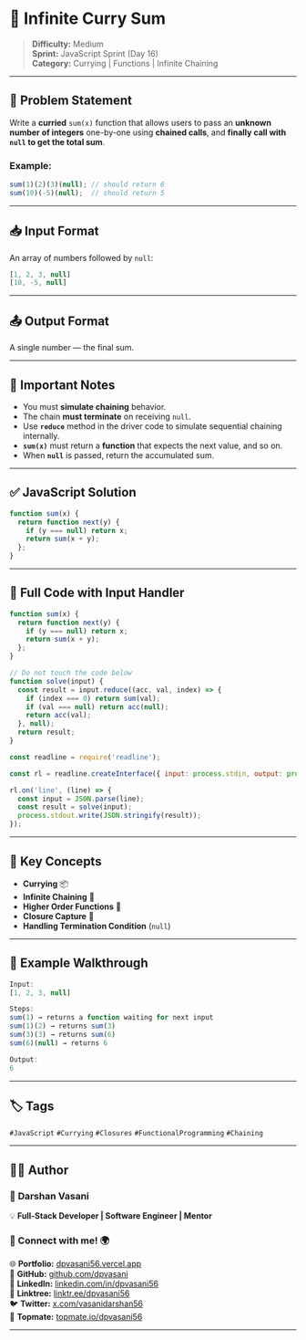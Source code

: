 # 🔗 Infinite Curry Sum

> **Difficulty:** Medium  
> **Sprint:** JavaScript Sprint (Day 16)  
> **Category:** Currying | Functions | Infinite Chaining

---

## 🧩 Problem Statement

Write a **curried** `sum(x)` function that allows users to pass an **unknown number of integers** one-by-one using **chained calls**, and **finally call with `null` to get the total sum**.

### Example:

```js
sum(1)(2)(3)(null); // should return 6
sum(10)(-5)(null);  // should return 5
```

---

## 📥 Input Format

An array of numbers followed by `null`:

```js
[1, 2, 3, null]
[10, -5, null]
```

---

## 📤 Output Format

A single number — the final sum.

---

## 📌 Important Notes

- You must **simulate chaining** behavior.
- The chain **must terminate** on receiving `null`.
- Use **`reduce`** method in the driver code to simulate sequential chaining internally.
- **`sum(x)`** must return a **function** that expects the next value, and so on.
- When **`null`** is passed, return the accumulated sum.

---

## ✅ JavaScript Solution

```js
function sum(x) {
  return function next(y) {
    if (y === null) return x;
    return sum(x + y);
  };
}
```

---

## 📜 Full Code with Input Handler

```js
function sum(x) {
  return function next(y) {
    if (y === null) return x;
    return sum(x + y);
  };
}

// Do not touch the code below
function solve(input) {
  const result = input.reduce((acc, val, index) => {
    if (index === 0) return sum(val);
    if (val === null) return acc(null);
    return acc(val);
  }, null);
  return result;
}

const readline = require('readline');

const rl = readline.createInterface({ input: process.stdin, output: process.stdout });

rl.on('line', (line) => {
  const input = JSON.parse(line);
  const result = solve(input);
  process.stdout.write(JSON.stringify(result));
});
```

---

## 🧠 Key Concepts

- **Currying** 📦
- **Infinite Chaining** 🔗
- **Higher Order Functions** 🚀
- **Closure Capture** 🧠
- **Handling Termination Condition** (`null`)

---

## 🧪 Example Walkthrough

```js
Input:
[1, 2, 3, null]

Steps:
sum(1) → returns a function waiting for next input
sum(1)(2) → returns sum(3)
sum(3)(3) → returns sum(6)
sum(6)(null) → returns 6

Output:
6
```

---

## 🏷️ Tags

`#JavaScript` `#Currying` `#Closures` `#FunctionalProgramming` `#Chaining`

---

## 👨‍💻 Author

### 🚀 **Darshan Vasani**  
💡 **Full-Stack Developer | Software Engineer | Mentor**

### 🔗 Connect with me! 🌍  
🌐 **Portfolio:** [dpvasani56.vercel.app](https://dpvasani56.vercel.app/)  
🐙 **GitHub:** [github.com/dpvasani](https://github.com/dpvasani)  
💼 **LinkedIn:** [linkedin.com/in/dpvasani56](https://linkedin.com/in/dpvasani56/)  
🌳 **Linktree:** [linktr.ee/dpvasani56](https://linktr.ee/dpvasani56)  
🐦 **Twitter:** [x.com/vasanidarshan56](https://x.com/vasanidarshan56)  
📢 **Topmate:** [topmate.io/dpvasani56](https://topmate.io/dpvasani56)

---
